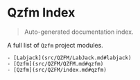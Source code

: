 # Qzfm Index

> Auto-generated documentation index.

A full list of `Qzfm` project modules.

    - [Labjack](src/QZFM/LabJack.md#labjack)
    - [Qzfm](src/QZFM/QZFM.md#qzfm)
    - [Qzfm](src/QZFM/index.md#qzfm)
